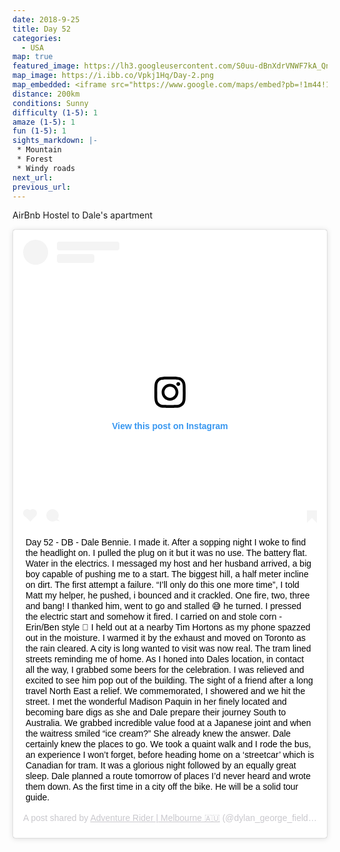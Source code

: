```yaml
---
date: 2018-9-25
title: Day 52
categories:
  - USA
map: true
featured_image: https://lh3.googleusercontent.com/S0uu-dBnXdrVNWF7kA_QnP4O_KCogGFrUU8Hzo3qwY9V8Yf9dIC7Epym8azvYPzRxCqqgpZZ3x0xD7IGy2_EsE0Fap0o7Y1ek4Av8L7CAL6AeqSWyHS8C_4MpxBTOOlOvHRJbEt5bLwyQDcDMlZQbnjHFBONZgO34r8zdbwjzOpX3Ok0-whCB2fdJdZQR_wn5uYWh-RwUFN8SWUZWSt0SCYGoAi8mr50vqQSWAJX0xbEFsNK8trTbqcWDOK6GW_xhLF7b4XtBonJcu7gdfVLi7RfJOTRPKxyTQeb7qFfjcWT-JO_V-2tCAznJfMPfw5L_4tM3l9iHGkSP7-6z7_2kqudI94muxBwYscChG1hncNgXqwF9lS1dNvwdzeFKGqOfRD8QS8AgPXb4QviUO3QLb_0EURwqAJHKEF94vxBNfXCP0eFbuayuAXsJMxn8sjyuuDcsj41Ch5TX9WJdQwiS2NtWrcZPUwOXUbavQTBBlznxVBYBJi8Cvx8gdV5aUnRtAXrbSo0cwbVz9njnqOdsJDBhSLM2t-E8tQLZBi4a0csg64OdTXJM4VAkpXGTzOc1zdr0BwlNOqKdk6qVYWYb5EkpQgVGQI21SlWPN-wL-MuxhUqwnqZuyl-WwFAPcPmD5OG7ifA11wF7dAoD6HtskkowO0hxK5RMvkOpZQaoHivy3YX=w1631-h1008-no
map_image: https://i.ibb.co/Vpkj1Hq/Day-2.png
map_embedded: <iframe src="https://www.google.com/maps/embed?pb=!1m44!1m12!1m3!1d745016.2540650832!2d-80.76327235220715!3d43.16291140381749!2m3!1f0!2f0!3f0!3m2!1i1024!2i768!4f13.1!4m29!3e0!4m4!2s42.6918444%2C-80.8363333!3m2!1d42.6918444!2d-80.83633329999999!4m5!1s0x882e7cd2361c7cb9%3A0xb9a13d3e2d284cd5!2sAylmer%2C%20ON%2C%20Canada!3m2!1d42.7729381!2d-80.9828842!4m5!1s0x882c2b8d4907792d%3A0x5037b28c7231e40!2sTillsonburg%2C%20Ontario%2C%20Canada!3m2!1d42.8658879!2d-80.7333175!4m5!1s0x882b63d2965d93b7%3A0xa44a27764c2b554f!2sBurlington%2C%20ON%2C%20Canada!3m2!1d43.3255196!2d-79.7990319!4m4!2s43.6417%2C-79.4229444!3m2!1d43.6417!2d-79.42294439999999!5e0!3m2!1sen!2sau!4v1577503274230!5m2!1sen!2sau" width="100%" height="500" frameborder="0" style="border:0;" allowfullscreen=""></iframe>
distance: 200km
conditions: Sunny
difficulty (1-5): 1 
amaze (1-5): 1
fun (1-5): 1
sights_markdown: |-
 * Mountain
 * Forest
 * Windy roads
next_url:
previous_url:
---
```

AirBnb Hostel to Dale's apartment

<div style="display:flex;justify-content:center">
  <blockquote class="instagram-media" data-instgrm-captioned data-instgrm-permalink="https://www.instagram.com/p/BoUfiFvAG7R/?utm_source=ig_embed&amp;utm_campaign=loading" data-instgrm-version="12" style=" background:#FFF; border:0; border-radius:3px; box-shadow:0 0 1px 0 rgba(0,0,0,0.5),0 1px 10px 0 rgba(0,0,0,0.15); margin: 1px; max-width:540px; min-width:326px; padding:0; width:99.375%; width:-webkit-calc(100% - 2px); width:calc(100% - 2px);"><div style="padding:16px;"> <a href="https://www.instagram.com/p/BoUfiFvAG7R/?utm_source=ig_embed&amp;utm_campaign=loading" style=" background:#FFFFFF; line-height:0; padding:0 0; text-align:center; text-decoration:none; width:100%;" target="_blank"> <div style=" display: flex; flex-direction: row; align-items: center;"> <div style="background-color: #F4F4F4; border-radius: 50%; flex-grow: 0; height: 40px; margin-right: 14px; width: 40px;"></div> <div style="display: flex; flex-direction: column; flex-grow: 1; justify-content: center;"> <div style=" background-color: #F4F4F4; border-radius: 4px; flex-grow: 0; height: 14px; margin-bottom: 6px; width: 100px;"></div> <div style=" background-color: #F4F4F4; border-radius: 4px; flex-grow: 0; height: 14px; width: 60px;"></div></div></div><div style="padding: 19% 0;"></div> <div style="display:block; height:50px; margin:0 auto 12px; width:50px;"><svg width="50px" height="50px" viewBox="0 0 60 60" version="1.1" xmlns="https://www.w3.org/2000/svg" xmlns:xlink="https://www.w3.org/1999/xlink"><g stroke="none" stroke-width="1" fill="none" fill-rule="evenodd"><g transform="translate(-511.000000, -20.000000)" fill="#000000"><g><path d="M556.869,30.41 C554.814,30.41 553.148,32.076 553.148,34.131 C553.148,36.186 554.814,37.852 556.869,37.852 C558.924,37.852 560.59,36.186 560.59,34.131 C560.59,32.076 558.924,30.41 556.869,30.41 M541,60.657 C535.114,60.657 530.342,55.887 530.342,50 C530.342,44.114 535.114,39.342 541,39.342 C546.887,39.342 551.658,44.114 551.658,50 C551.658,55.887 546.887,60.657 541,60.657 M541,33.886 C532.1,33.886 524.886,41.1 524.886,50 C524.886,58.899 532.1,66.113 541,66.113 C549.9,66.113 557.115,58.899 557.115,50 C557.115,41.1 549.9,33.886 541,33.886 M565.378,62.101 C565.244,65.022 564.756,66.606 564.346,67.663 C563.803,69.06 563.154,70.057 562.106,71.106 C561.058,72.155 560.06,72.803 558.662,73.347 C557.607,73.757 556.021,74.244 553.102,74.378 C549.944,74.521 548.997,74.552 541,74.552 C533.003,74.552 532.056,74.521 528.898,74.378 C525.979,74.244 524.393,73.757 523.338,73.347 C521.94,72.803 520.942,72.155 519.894,71.106 C518.846,70.057 518.197,69.06 517.654,67.663 C517.244,66.606 516.755,65.022 516.623,62.101 C516.479,58.943 516.448,57.996 516.448,50 C516.448,42.003 516.479,41.056 516.623,37.899 C516.755,34.978 517.244,33.391 517.654,32.338 C518.197,30.938 518.846,29.942 519.894,28.894 C520.942,27.846 521.94,27.196 523.338,26.654 C524.393,26.244 525.979,25.756 528.898,25.623 C532.057,25.479 533.004,25.448 541,25.448 C548.997,25.448 549.943,25.479 553.102,25.623 C556.021,25.756 557.607,26.244 558.662,26.654 C560.06,27.196 561.058,27.846 562.106,28.894 C563.154,29.942 563.803,30.938 564.346,32.338 C564.756,33.391 565.244,34.978 565.378,37.899 C565.522,41.056 565.552,42.003 565.552,50 C565.552,57.996 565.522,58.943 565.378,62.101 M570.82,37.631 C570.674,34.438 570.167,32.258 569.425,30.349 C568.659,28.377 567.633,26.702 565.965,25.035 C564.297,23.368 562.623,22.342 560.652,21.575 C558.743,20.834 556.562,20.326 553.369,20.18 C550.169,20.033 549.148,20 541,20 C532.853,20 531.831,20.033 528.631,20.18 C525.438,20.326 523.257,20.834 521.349,21.575 C519.376,22.342 517.703,23.368 516.035,25.035 C514.368,26.702 513.342,28.377 512.574,30.349 C511.834,32.258 511.326,34.438 511.181,37.631 C511.035,40.831 511,41.851 511,50 C511,58.147 511.035,59.17 511.181,62.369 C511.326,65.562 511.834,67.743 512.574,69.651 C513.342,71.625 514.368,73.296 516.035,74.965 C517.703,76.634 519.376,77.658 521.349,78.425 C523.257,79.167 525.438,79.673 528.631,79.82 C531.831,79.965 532.853,80.001 541,80.001 C549.148,80.001 550.169,79.965 553.369,79.82 C556.562,79.673 558.743,79.167 560.652,78.425 C562.623,77.658 564.297,76.634 565.965,74.965 C567.633,73.296 568.659,71.625 569.425,69.651 C570.167,67.743 570.674,65.562 570.82,62.369 C570.966,59.17 571,58.147 571,50 C571,41.851 570.966,40.831 570.82,37.631"></path></g></g></g></svg></div><div style="padding-top: 8px;"> <div style=" color:#3897f0; font-family:Arial,sans-serif; font-size:14px; font-style:normal; font-weight:550; line-height:18px;"> View this post on Instagram</div></div><div style="padding: 12.5% 0;"></div> <div style="display: flex; flex-direction: row; margin-bottom: 14px; align-items: center;"><div> <div style="background-color: #F4F4F4; border-radius: 50%; height: 12.5px; width: 12.5px; transform: translateX(0px) translateY(7px);"></div> <div style="background-color: #F4F4F4; height: 12.5px; transform: rotate(-45deg) translateX(3px) translateY(1px); width: 12.5px; flex-grow: 0; margin-right: 14px; margin-left: 2px;"></div> <div style="background-color: #F4F4F4; border-radius: 50%; height: 12.5px; width: 12.5px; transform: translateX(9px) translateY(-18px);"></div></div><div style="margin-left: 8px;"> <div style=" background-color: #F4F4F4; border-radius: 50%; flex-grow: 0; height: 20px; width: 20px;"></div> <div style=" width: 0; height: 0; border-top: 2px solid transparent; border-left: 6px solid #f4f4f4; border-bottom: 2px solid transparent; transform: translateX(16px) translateY(-4px) rotate(30deg)"></div></div><div style="margin-left: auto;"> <div style=" width: 0px; border-top: 8px solid #F4F4F4; border-right: 8px solid transparent; transform: translateY(16px);"></div> <div style=" background-color: #F4F4F4; flex-grow: 0; height: 12px; width: 16px; transform: translateY(-4px);"></div> <div style=" width: 0; height: 0; border-top: 8px solid #F4F4F4; border-left: 8px solid transparent; transform: translateY(-4px) translateX(8px);"></div></div></div></a> <p style=" margin:8px 0 0 0; padding:0 4px;"> <a href="https://www.instagram.com/p/BoUfiFvAG7R/?utm_source=ig_embed&amp;utm_campaign=loading" style=" color:#000; font-family:Arial,sans-serif; font-size:14px; font-style:normal; font-weight:normal; line-height:17px; text-decoration:none; word-wrap:break-word;" target="_blank">Day 52 - DB - Dale Bennie. I made it. After a sopping night I woke to find the headlight on. I pulled the plug on it but it was no use. The battery flat. Water in the electrics. I messaged my host and her husband arrived, a big boy capable of pushing me to a start. The biggest hill, a half meter incline on dirt. The first attempt a failure. “I’ll only do this one more time”, I told Matt my helper, he pushed, i bounced and it crackled. One fire, two, three and bang! I thanked him, went to go and stalled 😅 he turned. I pressed the electric start and somehow it fired. I carried on and stole corn - Erin/Ben style 🌽 I held out at a nearby Tim Hortons as my phone spazzed out in the moisture. I warmed it by the exhaust and moved on Toronto as the rain cleared. A city is long wanted to visit was now real. The tram lined streets reminding me of home. As I honed into Dales location, in contact all the way, I grabbed some beers for the celebration. I was relieved and excited to see him pop out of the building. The sight of a friend after a long travel North East a relief. We commemorated, I showered and we hit the street. I met the wonderful Madison Paquin in her finely located and becoming bare digs as she and Dale prepare their journey South to Australia. We grabbed incredible value food at a Japanese joint and when the waitress smiled “ice cream?” She already knew the answer. Dale certainly knew the places to go. We took a quaint walk and I rode the bus, an experience I won’t forget, before heading home on a ‘streetcar’ which is Canadian for tram. It was a glorious night followed by an equally great sleep. Dale planned a route tomorrow of places I’d never heard and wrote them down. As the first time in a city off the bike. He will be a solid tour guide.</a></p> <p style=" color:#c9c8cd; font-family:Arial,sans-serif; font-size:14px; line-height:17px; margin-bottom:0; margin-top:8px; overflow:hidden; padding:8px 0 7px; text-align:center; text-overflow:ellipsis; white-space:nowrap;">A post shared by <a href="https://www.instagram.com/dylan_george_field/?utm_source=ig_embed&amp;utm_campaign=loading" style=" color:#c9c8cd; font-family:Arial,sans-serif; font-size:14px; font-style:normal; font-weight:normal; line-height:17px;" target="_blank"> Adventure Rider | Melbourne 🇦🇺</a> (@dylan_george_field) on <time style=" font-family:Arial,sans-serif; font-size:14px; line-height:17px;" datetime="2018-09-29T18:32:21+00:00">Sep 29, 2018 at 11:32am PDT</time></p></div></blockquote> <script async src="//www.instagram.com/embed.js"></script>
</div>
